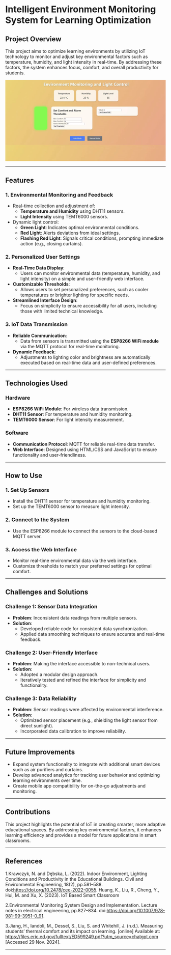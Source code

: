 # Intelligent Environment Monitoring System for Learning Optimization

## Project Overview
This project aims to optimize learning environments by utilizing IoT technology to monitor and adjust key environmental factors such as temperature, humidity, and light intensity in real-time. By addressing these factors, the system enhances focus, comfort, and overall productivity for students.

![System Architecture](images/8aa724528b2bc763224ae47261168fa.jpg)


---

## Features
### **1. Environmental Monitoring and Feedback**
- Real-time collection and adjustment of:
  - **Temperature and Humidity** using DHT11 sensors.
  - **Light Intensity** using TEMT6000 sensors.
- Dynamic light control:
  - **Green Light**: Indicates optimal environmental conditions.
  - **Red Light**: Alerts deviations from ideal settings.
  - **Flashing Red Light**: Signals critical conditions, prompting immediate action (e.g., closing curtains).

### **2. Personalized User Settings**
- **Real-Time Data Display**:
  - Users can monitor environmental data (temperature, humidity, and light intensity) on a simple and user-friendly web interface.
- **Customizable Thresholds**:
  - Allows users to set personalized preferences, such as cooler temperatures or brighter lighting for specific needs.
- **Streamlined Interface Design**:
  - Focus on simplicity to ensure accessibility for all users, including those with limited technical knowledge.

### **3. IoT Data Transmission**
- **Reliable Communication**:
  - Data from sensors is transmitted using the **ESP8266 WiFi module** via the MQTT protocol for real-time monitoring.
- **Dynamic Feedback**:
  - Adjustments to lighting color and brightness are automatically executed based on real-time data and user-defined preferences.

---

## Technologies Used
### **Hardware**
- **ESP8266 WiFi Module**: For wireless data transmission.
- **DHT11 Sensor**: For temperature and humidity monitoring.
- **TEMT6000 Sensor**: For light intensity measurement.

### **Software**
- **Communication Protocol**: MQTT for reliable real-time data transfer.
- **Web Interface**: Designed using HTML/CSS and JavaScript to ensure functionality and user-friendliness.

---

## How to Use
### **1. Set Up Sensors**
- Install the DHT11 sensor for temperature and humidity monitoring.
- Set up the TEMT6000 sensor to measure light intensity.

### **2. Connect to the System**
- Use the ESP8266 module to connect the sensors to the cloud-based MQTT server.

### **3. Access the Web Interface**
- Monitor real-time environmental data via the web interface.
- Customize thresholds to match your preferred settings for optimal comfort.

---

## Challenges and Solutions
### **Challenge 1: Sensor Data Integration**
- **Problem**: Inconsistent data readings from multiple sensors.
- **Solution**: 
  - Developed reliable code for consistent data synchronization.
  - Applied data smoothing techniques to ensure accurate and real-time feedback.

### **Challenge 2: User-Friendly Interface**
- **Problem**: Making the interface accessible to non-technical users.
- **Solution**: 
  - Adopted a modular design approach.
  - Iteratively tested and refined the interface for simplicity and functionality.

### **Challenge 3: Data Reliability**
- **Problem**: Sensor readings were affected by environmental interference.
- **Solution**:
  - Optimized sensor placement (e.g., shielding the light sensor from direct sunlight).
  - Incorporated data calibration to improve reliability.

---

## Future Improvements
- Expand system functionality to integrate with additional smart devices such as air purifiers and curtains.
- Develop advanced analytics for tracking user behavior and optimizing learning environments over time.
- Create mobile app compatibility for on-the-go adjustments and monitoring.

---

## Contributions
This project highlights the potential of IoT in creating smarter, more adaptive educational spaces. By addressing key environmental factors, it enhances learning efficiency and provides a model for future applications in smart classrooms.
 
---

## References
1.Krawczyk, N. and Dębska, L. (2022). Indoor Environment, Lighting Conditions and
Productivity in the Educational Buildings. Civil and Environmental Engineering, 18(2), pp.581–588. doi:https://doi.org/10.2478/cee-2022-0055. Huang, K., Liu, R., Cheng, Y., Hui, M. and Xu, X. (2023). IoT Based Smart Classroom

2.Environmental Monitoring System Design and Implementation. Lecture notes in
electrical engineering, pp.827–834. doi:https://doi.org/10.1007/978-981-99-3951-0_91. 

3.Jiang, H., Iandoli, M., Dessel, S., Liu, S. and Whitehill, J. (n.d.). Measuring students’ thermal comfort and its impact on learning. [online] Available at:
https://files.eric.ed.gov/fulltext/ED599249.pdf?utm_source=chatgpt.com [Accessed
29 Nov. 2024].

---


